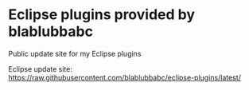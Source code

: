 # Eclipse plugins provided by blablubbabc

Public update site for my Eclipse plugins

Eclipse update site: https://raw.githubusercontent.com/blablubbabc/eclipse-plugins/latest/
